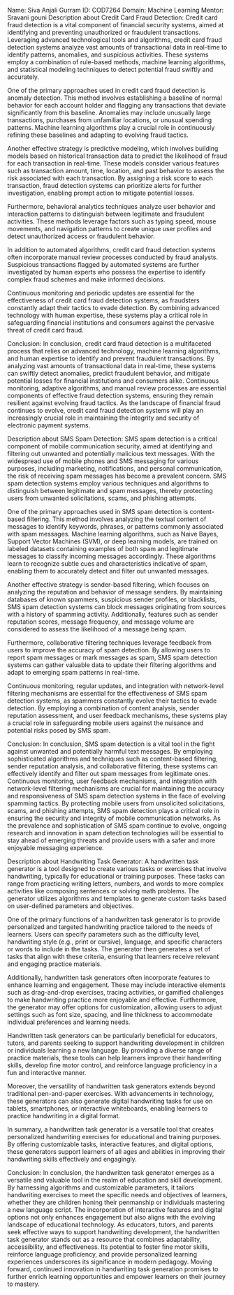 Name: Siva Anjali Gurram
ID: COD7264
Domain: Machine Learning
Mentor: Sravani gouni
Description about Credit Card Fraud Detection:
Credit card fraud detection is a vital component of financial security systems, aimed at identifying and preventing unauthorized or fraudulent transactions. Leveraging advanced technological tools and algorithms, credit card fraud detection systems analyze vast amounts of transactional data in real-time to identify patterns, anomalies, and suspicious activities. These systems employ a combination of rule-based methods, machine learning algorithms, and statistical modeling techniques to detect potential fraud swiftly and accurately.

One of the primary approaches used in credit card fraud detection is anomaly detection. This method involves establishing a baseline of normal behavior for each account holder and flagging any transactions that deviate significantly from this baseline. Anomalies may include unusually large transactions, purchases from unfamiliar locations, or unusual spending patterns. Machine learning algorithms play a crucial role in continuously refining these baselines and adapting to evolving fraud tactics.

Another effective strategy is predictive modeling, which involves building models based on historical transaction data to predict the likelihood of fraud for each transaction in real-time. These models consider various features such as transaction amount, time, location, and past behavior to assess the risk associated with each transaction. By assigning a risk score to each transaction, fraud detection systems can prioritize alerts for further investigation, enabling prompt action to mitigate potential losses.

Furthermore, behavioral analytics techniques analyze user behavior and interaction patterns to distinguish between legitimate and fraudulent activities. These methods leverage factors such as typing speed, mouse movements, and navigation patterns to create unique user profiles and detect unauthorized access or fraudulent behavior.

In addition to automated algorithms, credit card fraud detection systems often incorporate manual review processes conducted by fraud analysts. Suspicious transactions flagged by automated systems are further investigated by human experts who possess the expertise to identify complex fraud schemes and make informed decisions.

Continuous monitoring and periodic updates are essential for the effectiveness of credit card fraud detection systems, as fraudsters constantly adapt their tactics to evade detection. By combining advanced technology with human expertise, these systems play a critical role in safeguarding financial institutions and consumers against the pervasive threat of credit card fraud.

Conclusion:
In conclusion, credit card fraud detection is a multifaceted process that relies on advanced technology, machine learning algorithms, and human expertise to identify and prevent fraudulent transactions. By analyzing vast amounts of transactional data in real-time, these systems can swiftly detect anomalies, predict fraudulent behavior, and mitigate potential losses for financial institutions and consumers alike. Continuous monitoring, adaptive algorithms, and manual review processes are essential components of effective fraud detection systems, ensuring they remain resilient against evolving fraud tactics. As the landscape of financial fraud continues to evolve, credit card fraud detection systems will play an increasingly crucial role in maintaining the integrity and security of electronic payment systems.

Description about SMS Spam Detection:
SMS spam detection is a critical component of mobile communication security, aimed at identifying and filtering out unwanted and potentially malicious text messages. With the widespread use of mobile phones and SMS messaging for various purposes, including marketing, notifications, and personal communication, the risk of receiving spam messages has become a prevalent concern. SMS spam detection systems employ various techniques and algorithms to distinguish between legitimate and spam messages, thereby protecting users from unwanted solicitations, scams, and phishing attempts.

One of the primary approaches used in SMS spam detection is content-based filtering. This method involves analyzing the textual content of messages to identify keywords, phrases, or patterns commonly associated with spam messages. Machine learning algorithms, such as Naive Bayes, Support Vector Machines (SVM), or deep learning models, are trained on labeled datasets containing examples of both spam and legitimate messages to classify incoming messages accordingly. These algorithms learn to recognize subtle cues and characteristics indicative of spam, enabling them to accurately detect and filter out unwanted messages.

Another effective strategy is sender-based filtering, which focuses on analyzing the reputation and behavior of message senders. By maintaining databases of known spammers, suspicious sender profiles, or blacklists, SMS spam detection systems can block messages originating from sources with a history of spamming activity. Additionally, features such as sender reputation scores, message frequency, and message volume are considered to assess the likelihood of a message being spam.

Furthermore, collaborative filtering techniques leverage feedback from users to improve the accuracy of spam detection. By allowing users to report spam messages or mark messages as spam, SMS spam detection systems can gather valuable data to update their filtering algorithms and adapt to emerging spam patterns in real-time.

Continuous monitoring, regular updates, and integration with network-level filtering mechanisms are essential for the effectiveness of SMS spam detection systems, as spammers constantly evolve their tactics to evade detection. By employing a combination of content analysis, sender reputation assessment, and user feedback mechanisms, these systems play a crucial role in safeguarding mobile users against the nuisance and potential risks posed by SMS spam.

Conclusion:
In conclusion, SMS spam detection is a vital tool in the fight against unwanted and potentially harmful text messages. By employing sophisticated algorithms and techniques such as content-based filtering, sender reputation analysis, and collaborative filtering, these systems can effectively identify and filter out spam messages from legitimate ones. Continuous monitoring, user feedback mechanisms, and integration with network-level filtering mechanisms are crucial for maintaining the accuracy and responsiveness of SMS spam detection systems in the face of evolving spamming tactics. By protecting mobile users from unsolicited solicitations, scams, and phishing attempts, SMS spam detection plays a critical role in ensuring the security and integrity of mobile communication networks. As the prevalence and sophistication of SMS spam continue to evolve, ongoing research and innovation in spam detection technologies will be essential to stay ahead of emerging threats and provide users with a safer and more enjoyable messaging experience.


Description about Handwriting Task Generator:
A handwritten task generator is a tool designed to create various tasks or exercises that involve handwriting, typically for educational or training purposes. These tasks can range from practicing writing letters, numbers, and words to more complex activities like composing sentences or solving math problems. The generator utilizes algorithms and templates to generate custom tasks based on user-defined parameters and objectives.

One of the primary functions of a handwritten task generator is to provide personalized and targeted handwriting practice tailored to the needs of learners. Users can specify parameters such as the difficulty level, handwriting style (e.g., print or cursive), language, and specific characters or words to include in the tasks. The generator then generates a set of tasks that align with these criteria, ensuring that learners receive relevant and engaging practice materials.

Additionally, handwritten task generators often incorporate features to enhance learning and engagement. These may include interactive elements such as drag-and-drop exercises, tracing activities, or gamified challenges to make handwriting practice more enjoyable and effective. Furthermore, the generator may offer options for customization, allowing users to adjust settings such as font size, spacing, and line thickness to accommodate individual preferences and learning needs.

Handwritten task generators can be particularly beneficial for educators, tutors, and parents seeking to support handwriting development in children or individuals learning a new language. By providing a diverse range of practice materials, these tools can help learners improve their handwriting skills, develop fine motor control, and reinforce language proficiency in a fun and interactive manner.

Moreover, the versatility of handwritten task generators extends beyond traditional pen-and-paper exercises. With advancements in technology, these generators can also generate digital handwriting tasks for use on tablets, smartphones, or interactive whiteboards, enabling learners to practice handwriting in a digital format.

In summary, a handwritten task generator is a versatile tool that creates personalized handwriting exercises for educational and training purposes. By offering customizable tasks, interactive features, and digital options, these generators support learners of all ages and abilities in improving their handwriting skills effectively and engagingly.

Conclusion:
In conclusion, the handwritten task generator emerges as a versatile and valuable tool in the realm of education and skill development. By harnessing algorithms and customizable parameters, it tailors handwriting exercises to meet the specific needs and objectives of learners, whether they are children honing their penmanship or individuals mastering a new language script. The incorporation of interactive features and digital options not only enhances engagement but also aligns with the evolving landscape of educational technology. As educators, tutors, and parents seek effective ways to support handwriting development, the handwritten task generator stands out as a resource that combines adaptability, accessibility, and effectiveness. Its potential to foster fine motor skills, reinforce language proficiency, and provide personalized learning experiences underscores its significance in modern pedagogy. Moving forward, continued innovation in handwriting task generation promises to further enrich learning opportunities and empower learners on their journey to mastery.
